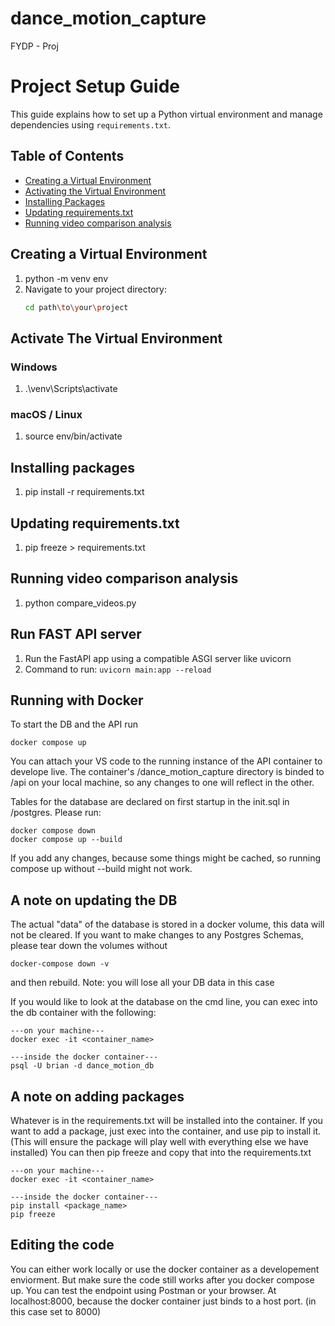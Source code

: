 # dance_motion_capture
FYDP - Proj

# Project Setup Guide

This guide explains how to set up a Python virtual environment and manage dependencies using `requirements.txt`.

## Table of Contents

- [Creating a Virtual Environment](#creating-a-virtual-environment)
- [Activating the Virtual Environment](#activate-the-virtual-environment)
- [Installing Packages](#installing-packages)
- [Updating requirements.txt](#updating-requirementstxt)
- [Running video comparison analysis](#running-video-comparison-analysis)

## Creating a Virtual Environment
1. python -m venv env
2. Navigate to your project directory:
   ```bash
   cd path\to\your\project

## Activate The Virtual Environment
### Windows
1. .\venv\Scripts\activate 
### macOS / Linux
1. source env/bin/activate

## Installing packages
1. pip install -r requirements.txt

## Updating requirements.txt
1. pip freeze > requirements.txt

## Running video comparison analysis
1. python compare_videos.py

## Run FAST API server
1. Run the FastAPI app using a compatible ASGI server like uvicorn
2. Command to run: `uvicorn main:app --reload`


## Running with Docker
To start the DB and the API run
```
docker compose up
```
You can attach your VS code to the running instance of the API container to develope live. The container's /dance_motion_capture directory is binded to /api on your local machine, so any changes to one will reflect in the other.

Tables for the database are declared on first startup in the init.sql in /postgres. Please run:
```
docker compose down
docker compose up --build
```
If you add any changes, because some things might be cached, so running compose up without --build might not work.

## A note on updating the DB

The actual "data" of the database is stored in a docker volume, this data will not be cleared. If you want to make changes to any Postgres Schemas, please tear down the volumes without

```
docker-compose down -v
```

and then rebuild. Note: you will lose all your DB data in this case

If you would like to look at the database on the cmd line, you can exec into the db container with the following:

```
---on your machine---
docker exec -it <container_name>

---inside the docker container---
psql -U brian -d dance_motion_db
```

## A note on adding packages
Whatever is in the requirements.txt will be installed into the container. If you want to add a package, just exec into the container, and use pip to install it. (This will ensure the package will play well with everything else we have installed) You can then pip freeze and copy that into the requirements.txt
```
---on your machine---
docker exec -it <container_name>

---inside the docker container---
pip install <package_name>
pip freeze
```

## Editing the code
You can either work locally or use the docker container as a developement enviorment. But make sure the code still works after you docker compose up. You can test the endpoint using Postman or your browser. At localhost:8000, because the docker container just binds to a host port. (in this case set to 8000)

